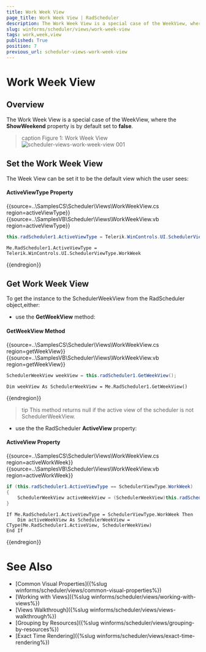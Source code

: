 ```yaml
---
title: Work Week View
page_title: Work Week View | RadScheduler
description: The Work Week View is a special case of the WeekView, where the ShowWeekend property is by default set to false.
slug: winforms/scheduler/views/work-week-view
tags: work,week,view
published: True
position: 7
previous_url: scheduler-views-work-week-view
---
```


# Work Week View

## Overview

The Work Week View is a special case of the WeekView, where the __ShowWeekend__ property is by default set to __false__.

>caption Figure 1: Work Week View
![scheduler-views-work-week-view 001](images/scheduler-views-work-week-view001.png)

## Set the Work Week View

The Week View can be set it to be the default view which the user sees:

#### ActiveViewType Property

{{source=..\SamplesCS\Scheduler\Views\WorkWeekView.cs region=activeViewType}} 
{{source=..\SamplesVB\Scheduler\Views\WorkWeekView.vb region=activeViewType}} 

````C#
this.radScheduler1.ActiveViewType = Telerik.WinControls.UI.SchedulerViewType.WorkWeek;

````
````VB.NET
Me.RadScheduler1.ActiveViewType = Telerik.WinControls.UI.SchedulerViewType.WorkWeek

````

{{endregion}} 

## Get Work Week View

To get the instance to the SchedulerWeekView from the RadScheduler object,either:

* use the __GetWeekView__ method:

#### GetWeekView Method

{{source=..\SamplesCS\Scheduler\Views\WorkWeekView.cs region=getWeekView}} 
{{source=..\SamplesVB\Scheduler\Views\WorkWeekView.vb region=getWeekView}}
````C#
SchedulerWeekView weekView = this.radScheduler1.GetWeekView();

````
````VB.NET
Dim weekView As SchedulerWeekView = Me.RadScheduler1.GetWeekView()

```` 

{{endregion}} 

>tip This method returns null if the active view of the scheduler is not SchedulerWeekView.
>

* use the the RadScheduler __ActiveView__ property:

#### ActiveView Property

{{source=..\SamplesCS\Scheduler\Views\WorkWeekView.cs region=activeWorkWeek}} 
{{source=..\SamplesVB\Scheduler\Views\WorkWeekView.vb region=activeWorkWeek}}
````C#
if (this.radScheduler1.ActiveViewType == SchedulerViewType.WorkWeek)
{
    SchedulerWeekView activeWeekView = (SchedulerWeekView)this.radScheduler1.ActiveView;
}

````
````VB.NET
If Me.RadScheduler1.ActiveViewType = SchedulerViewType.WorkWeek Then
    Dim activeWeekView As SchedulerWeekView = CType(Me.RadScheduler1.ActiveView, SchedulerWeekView)
End If

```` 



{{endregion}}

# See Also

* [Common Visual Properties]({%slug winforms/scheduler/views/common-visual-properties%})
* [Working with Views]({%slug winforms/scheduler/views/working-with-views%})
* [Views Walkthrough]({%slug winforms/scheduler/views/views-walkthrough%})
* [Grouping by Resources]({%slug winforms/scheduler/views/grouping-by-resources%})
* [Exact Time Rendering]({%slug winforms/scheduler/views/exact-time-rendering%})
